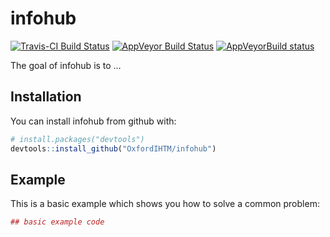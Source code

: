 
<!-- README.md is generated from README.Rmd. Please edit that file -->

# infohub

[![Travis-CI Build
Status](https://travis-ci.org/OxfordIHTM/infohub.svg?branch=master)](https://travis-ci.org/OxfordIHTM/infohub)
[![AppVeyor Build
Status](https://ci.appveyor.com/api/projects/status/github/OxfordIHTM/infohub?branch=master&svg=true)](https://ci.appveyor.com/project/OxfordIHTM/infohub)
[![AppVeyorBuild
status](https://ci.appveyor.com/api/projects/status/t6vxhu47qatvxjv8?svg=true)](https://ci.appveyor.com/project/ernestguevarra/infohub)

The goal of infohub is to …

## Installation

You can install infohub from github with:

``` r
# install.packages("devtools")
devtools::install_github("OxfordIHTM/infohub")
```

## Example

This is a basic example which shows you how to solve a common problem:

``` r
## basic example code
```
